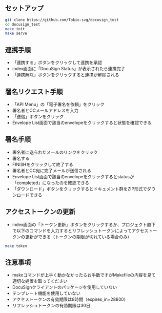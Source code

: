 
## セットアップ

```bash
git clone https://github.com/Tokio-svg/docusign_test
cd docusign_test
make init
make serve
```
## 連携手順
- 「連携する」ボタンをクリックして連携を承認
- index画面に「DocuSign Status」が表示されたら連携完了
- 「連携解除」ボタンをクリックすると連携が解除される

## 署名リクエスト手順
- 「API Menu」の「電子署名を依頼」をクリック
- 署名者とCCメールアドレスを入力
- 「送信」ボタンをクリック
- Envelope List画面で該当のenvelopeをクリックすると状態を確認できる

## 署名手順
- 署名者に送られたメールのリンクをクリック
- 署名する
- FINISHをクリックして終了する
- 署名者とCC宛に完了メールが送信される
- Envelope List画面で該当のenvelopeをクリックするとstatusが「completed」になったのを確認できる
- 「ダウンロード」ボタンをクリックするとドキュメント群をZIP形式でダウンロードできる

## アクセストークンの更新
- index画面の「トークン更新」ボタンをクリックするか、プロジェクト直下で以下のコマンドを入力するとリフレッシュトークンによってアクセストークンの更新ができる（トークンの期限が切れている場合のみ）
```bash
make token
```
## 注意事項
- makeコマンドが上手く動かなかったらお手数ですがMakefileの内容を見て適切な処置を取ってください
- DocuSignクライアントのパッケージを使用していない
- テンプレート機能を使用していない
- アクセストークンの有効期限は8時間（expires_in=28800）
- リフレッシュトークンの有効期限は30日